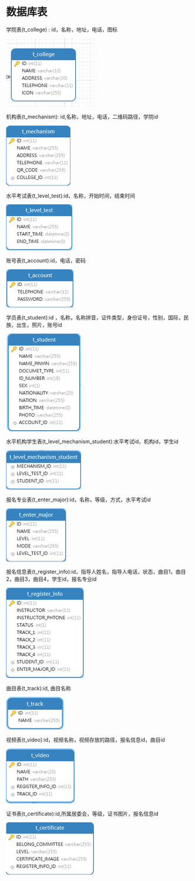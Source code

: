 # 数据库表

学院表(t_college) : id，名称，地址，电话，图标

![1597124672730](数据库表.assets/1597124672730.png)

机构表(t_mechanism): id,名称，地址，电话，二维码路径，学院id



![1597124697072](数据库表.assets/1597124697072.png)

水平考试表(t_level_test):id，名称，开始时间，结束时间

![1597124761908](数据库表.assets/1597124761908.png)

账号表(t_account):id，电话，密码

![1597124731001](数据库表.assets/1597124731001.png)

学员表(t_student):id ，名称，名称拼音，证件类型，身份证号，性别，国际，民族，出生，照片，账号id

![1597124723130](数据库表.assets/1597124723130.png)

水平机构学生表(t_level_mechanism_student):水平考试id，机构id，学生id

![1597124713897](数据库表.assets/1597124713897.png)

报名专业表(t_enter_major):id，名称，等级，方式，水平考试id

![1597124779564](数据库表.assets/1597124779564.png)

报名信息表(t_register_info):id，指导人姓名，指导人电话，状态，曲目1，曲目2，曲目3，曲目4，学生id，报名专业id



![1597124787076](数据库表.assets/1597124787076.png)

曲目表(t_track):id, 曲目名称

![1597124796803](数据库表.assets/1597124796803.png)

视频表(t_video):id，视频名称，视频存放的路径，报名信息id，曲目id

![1597139254897](数据库表.assets/1597139254897.png)

证书表(t_certificate):id,所属居委会，等级，证书图片，报名信息id

![1597124816125](数据库表.assets/1597124816125.png)











